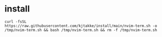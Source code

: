 # install
`curl -fsSL https://raw.githubusercontent.com/kjtakke/install/main/nvim-term.sh -o /tmp/nvim-term.sh && bash /tmp/nvim-term.sh && rm -f /tmp/nvim-term.sh`

